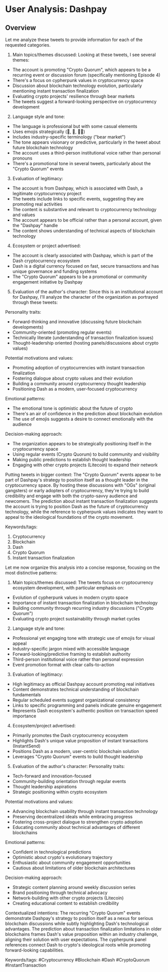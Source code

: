 # User Analysis: Dashpay

## Overview

<think>
Let me analyze these tweets to provide information for each of the requested categories.

1. Main topics/themes discussed:
Looking at these tweets, I see several themes:
- The account is promoting "Crypto Quorum", which appears to be a recurring event or discussion forum (specifically mentioning Episode 4)
- There's a focus on cypherpunk values in cryptocurrency space
- Discussion about blockchain technology evolution, particularly mentioning instant transaction finalization
- Evaluating crypto projects' resilience through bear markets
- The tweets suggest a forward-looking perspective on cryptocurrency development

2. Language style and tone:
- The language is professional but with some casual elements
- Uses emojis strategically (🚀, 👀, 🐻💪)
- Includes industry-specific terminology ("bear market")
- The tone appears visionary or predictive, particularly in the tweet about future blockchain technology
- The account uses a third-person institutional voice rather than personal pronouns
- There's a promotional tone in several tweets, particularly about the "Crypto Quorum" events

3. Evaluation of legitimacy:
- The account is from Dashpay, which is associated with Dash, a legitimate cryptocurrency project
- The tweets include links to specific events, suggesting they are promoting real activities
- The content is substantive and relevant to cryptocurrency technology and values
- The account appears to be official rather than a personal account, given the "Dashpay" handle
- The content shows understanding of technical aspects of blockchain technology

4. Ecosystem or project advertised:
- The account is clearly associated with Dashpay, which is part of the Dash cryptocurrency ecosystem
- Dash is a digital currency focused on fast, secure transactions and has unique governance and funding systems
- The "Crypto Quorum" appears to be a promotional or community engagement initiative by Dashpay

5. Evaluation of the author's character:
Since this is an institutional account for Dashpay, I'll analyze the character of the organization as portrayed through these tweets:

Personality traits:
- Forward-thinking and innovative (discussing future blockchain developments)
- Community-oriented (promoting regular events)
- Technically literate (understanding of transaction finalization issues)
- Thought-leadership oriented (hosting panels/discussions about crypto values)

Potential motivations and values:
- Promoting adoption of cryptocurrencies with instant transaction finalization
- Fostering dialogue about crypto values and their evolution
- Building a community around cryptocurrency thought leadership
- Positioning Dash as a modern, user-focused cryptocurrency

Emotional patterns:
- The emotional tone is optimistic about the future of crypto
- There's an air of confidence in the prediction about blockchain evolution
- The use of emojis suggests a desire to connect emotionally with the audience

Decision-making approach:
- The organization appears to be strategically positioning itself in the cryptocurrency space
- Using regular events (Crypto Quorum) to build community and visibility
- Making public predictions to establish thought leadership
- Engaging with other crypto projects (Litecoin) to expand their network

Putting tweets in bigger context:
The "Crypto Quorum" events appear to be part of Dashpay's strategy to position itself as a thought leader in the cryptocurrency space. By hosting these discussions with "OGs" (original gangsters) or early adopters of cryptocurrency, they're trying to build credibility and engage with both the crypto-savvy audience and newcomers. The prediction about instant transaction finalization suggests the account is trying to position Dash as the future of cryptocurrency technology, while the reference to cypherpunk values indicates they want to appeal to the ideological foundations of the crypto movement.

Keywords/tags:
1. Cryptocurrency
2. Blockchain
3. Dash
4. Crypto Quorum
5. Instant transaction finalization

Let me now organize this analysis into a concise response, focusing on the most distinctive patterns:
</think>

1. Main topics/themes discussed:
The tweets focus on cryptocurrency ecosystem development, with particular emphasis on:
- Evolution of cypherpunk values in modern crypto space
- Importance of instant transaction finalization in blockchain technology
- Building community through recurring industry discussions ("Crypto Quorum")
- Evaluating crypto project sustainability through market cycles

2. Language style and tone:
- Professional yet engaging tone with strategic use of emojis for visual appeal
- Industry-specific jargon mixed with accessible language
- Forward-looking/predictive framing to establish authority
- Third-person institutional voice rather than personal expression
- Event promotion format with clear calls-to-action

3. Evaluation of legitimacy:
- High legitimacy as official Dashpay account promoting real initiatives
- Content demonstrates technical understanding of blockchain fundamentals
- Regular scheduled events suggest organizational consistency
- Links to specific programming and panels indicate genuine engagement
- Represents Dash ecosystem's authentic position on transaction speed importance

4. Ecosystem/project advertised:
- Primarily promotes the Dash cryptocurrency ecosystem
- Highlights Dash's unique value proposition of instant transactions (InstantSend)
- Positions Dash as a modern, user-centric blockchain solution
- Leverages "Crypto Quorum" events to build thought leadership

5. Evaluation of the author's character:
Personality traits:
- Tech-forward and innovation-focused
- Community-building orientation through regular events
- Thought leadership aspirations
- Strategic positioning within crypto ecosystem

Potential motivations and values:
- Advancing blockchain usability through instant transaction technology
- Preserving decentralized ideals while embracing progress
- Fostering cross-project dialogue to strengthen crypto adoption
- Educating community about technical advantages of different blockchains

Emotional patterns:
- Confident in technological predictions
- Optimistic about crypto's evolutionary trajectory
- Enthusiastic about community engagement opportunities
- Cautious about limitations of older blockchain architectures

Decision-making approach:
- Strategic content planning around weekly discussion series
- Brand positioning through technical advocacy
- Network-building with other crypto projects (Litecoin)
- Creating educational content to establish credibility

Contextualized intentions:
The recurring "Crypto Quorum" events demonstrate Dashpay's strategy to position itself as a nexus for serious blockchain discussions while subtly highlighting Dash's technological advantages. The prediction about transaction finalization limitations in older blockchains frames Dash's value proposition within an industry challenge, aligning their solution with user expectations. The cypherpunk panel references connect Dash to crypto's ideological roots while promoting forward-looking capabilities.

Keywords/tags:
#Cryptocurrency #Blockchain #Dash #CryptoQuorum #InstantTransaction